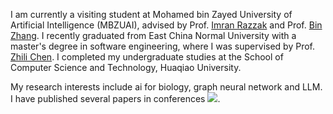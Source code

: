 I am currently a visiting student at Mohamed bin Zayed University of Artificial Intelligence (MBZUAI), advised by Prof. [Imran Razzak](https://imranrazzak.github.io/) and Prof. [Bin Zhang](https://mbzuai.ac.ae/study/faculty/bin-zhang/). I recently graduated from East China Normal University with a master's degree in software engineering, where I was supervised by Prof. [Zhili Chen](https://faculty.ecnu.edu.cn/_s43/czl2/main.psp). I completed my undergraduate studies at the School of Computer Science and Technology, Huaqiao University. 

My research interests include ai for biology, graph neural network and LLM. I have published several papers in conferences 
<a href='https://scholar.google.com/citations?user=vcIXSBMAAAAJ'><img src="https://img.shields.io/endpoint?url={{ url | url_encode }}&logo=Google%20Scholar&labelColor=f6f6f6&color=9cf&style=flat&label=citations"></a>.